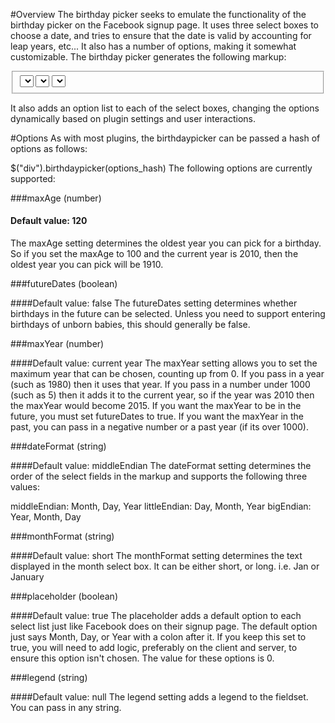 #Overview
The birthday picker seeks to emulate the functionality of the birthday picker on the Facebook signup page. It uses three select boxes to choose a date, and tries to ensure that the date is valid by accounting for leap years, etc... It also has a number of options, making it somewhat customizable. The birthday picker generates the following markup:

<fieldset class='birthday-picker'>
    <select class='birth-year' name='birth[year]'></select>
    <select class='birth-month' name='birth[month]'></select>
    <select class='birth-day' name='birth[day]'></select>
</fieldset>

It also adds an option list to each of the select boxes, changing the options dynamically based on plugin settings and user interactions.

#Options
As with most plugins, the birthdaypicker can be passed a hash of options as follows:

$("div").birthdaypicker(options_hash)
The following options are currently supported:

###maxAge (number)

#### Default value: 120 ####


The maxAge setting determines the oldest year you can pick for a birthday. So if you set the maxAge to 100 and the current year is 2010, then the oldest year you can pick will be 1910.

###futureDates (boolean)

####Default value: false
The futureDates setting determines whether birthdays in the future can be selected. Unless you need to support entering birthdays of unborn babies, this should generally be false.

###maxYear (number)

####Default value: current year
The maxYear setting allows you to set the maximum year that can be chosen, counting up from 0. If you pass in a year (such as 1980) then it uses that year. If you pass in a number under 1000 (such as 5) then it adds it to the current year, so if the year was 2010 then the maxYear would become 2015. If you want the maxYear to be in the future, you must set futureDates to true. If you want the maxYear in the past, you can pass in a negative number or a past year (if its over 1000).

###dateFormat (string)

####Default value: middleEndian
The dateFormat setting determines the order of the select fields in the markup and supports the following three values:

middleEndian: Month, Day, Year
littleEndian: Day, Month, Year
bigEndian: Year, Month, Day

###monthFormat (string)

####Default value: short
The monthFormat setting determines the text displayed in the month select box. It can be either short, or long. i.e. Jan or January

###placeholder (boolean)

####Default value: true
The placeholder adds a default option to each select list just like Facebook does on their signup page. The default option just says Month, Day, or Year with a colon after it. If you keep this set to true, you will need to add logic, preferably on the client and server, to ensure this option isn't chosen. The value for these options is 0.

###legend (string)

####Default value: null
The legend setting adds a legend to the fieldset. You can pass in any string.